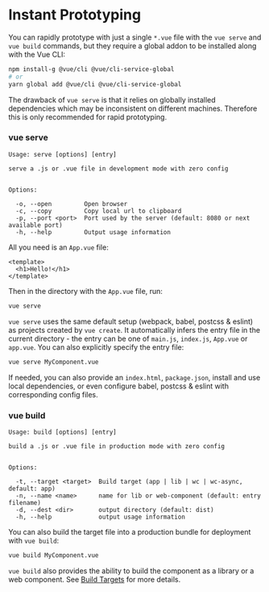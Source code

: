 # Instant Prototyping

You can rapidly prototype with just a single `*.vue` file with the `vue serve` and `vue build` commands, but they require a global addon to be installed along with the Vue CLI:

``` bash
npm install-g @vue/cli @vue/cli-service-global
# or
yarn global add @vue/cli @vue/cli-service-global
```

The drawback of `vue serve` is that it relies on globally installed dependencies which may be inconsistent on different machines. Therefore this is only recommended for rapid prototyping.

### vue serve

```
Usage: serve [options] [entry]

serve a .js or .vue file in development mode with zero config


Options:

  -o, --open         Open browser
  -c, --copy         Copy local url to clipboard
  -p, --port <port>  Port used by the server (default: 8080 or next available port)
  -h, --help         Output usage information
```

All you need is an `App.vue` file:

``` vue
<template>
  <h1>Hello!</h1>
</template>
```

Then in the directory with the `App.vue` file, run:

``` bash
vue serve
```

`vue serve` uses the same default setup (webpack, babel, postcss & eslint) as projects created by `vue create`. It automatically infers the entry file in the current directory - the entry can be one of `main.js`, `index.js`, `App.vue` or `app.vue`. You can also explicitly specify the entry file:

``` bash
vue serve MyComponent.vue
```

If needed, you can also provide an `index.html`, `package.json`, install and use local dependencies, or even configure babel, postcss & eslint with corresponding config files.

### vue build

```
Usage: build [options] [entry]

build a .js or .vue file in production mode with zero config


Options:

  -t, --target <target>  Build target (app | lib | wc | wc-async, default: app)
  -n, --name <name>      name for lib or web-component (default: entry filename)
  -d, --dest <dir>       output directory (default: dist)
  -h, --help             output usage information
```

You can also build the target file into a production bundle for deployment with `vue build`:

``` bash
vue build MyComponent.vue
```

`vue build` also provides the ability to build the component as a library or a web component. See [Build Targets](./build-targets.md) for more details.
